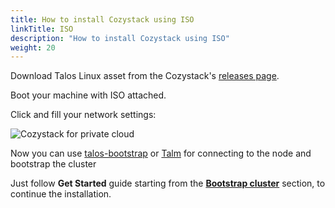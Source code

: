 ```yaml
---
title: How to install Cozystack using ISO
linkTitle: ISO
description: "How to install Cozystack using ISO"
weight: 20
---
```


Download Talos Linux asset from the Cozystack's [releases page](https://github.com/cozystack/cozystack/releases).

Boot your machine with ISO attached.

Click **<F3>** and fill your network settings:

![Cozystack for private cloud](/img/talos-network-configuration.png)

Now you can use [talos-bootstrap](https://github.com/cozystack/talos-bootstrap) or [Talm](https://github.com/cozystack/talm) for connecting to the node and bootstrap the cluster

Just follow **Get Started** guide starting from the [**Bootstrap cluster**](/docs/getting-started/first-deployment/#bootstrap-cluster) section, to continue the installation.
